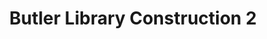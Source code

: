 ---
pid: '56'
_date: 6-Jun-32
derivativo_link: https://derivativo-4.library.columbia.edu/iiif/2/ldpd:341272/
dlc_link: https://dlc.library.columbia.edu/catalog/cul:47d7wm382c
format: photographs
iiif_json: https://derivativo-4.library.columbia.edu/iiif/2/ldpd:341272/info.json
name: Beals, A. Tennyson
native_jpg: https://derivativo-4.library.columbia.edu/iiif/2/ldpd:341272/full/!768,768/0/native.jpg
shelf_location: Box no. Box 162, Folder no. Folder 11 (Buildings & Grounds - Morningside
  - Butler Library, Construction 1932), Historical Photograph Collection
subjects: Academic libraries; New York (N.Y.); Butler Library
summary: Butler Library construction, 6 June 1932.
title: Butler Library Construction 2
permalink: /photos/56/
layout: photo-page
---